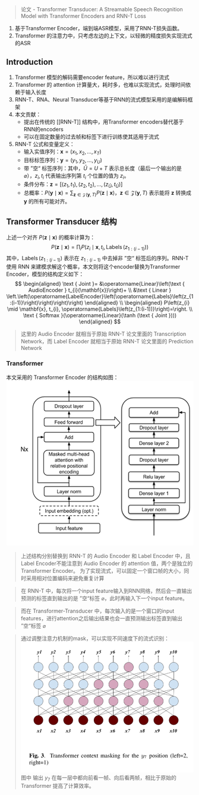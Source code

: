 > 论文 - Transformer Transducer: A Streamable Speech Recognition Model with Transformer Encoders and RNN-T Loss
1. 基于Transformer Encoder，端到端ASR模型，采用了RNN-T损失函数。
2. Transformer 的注意力中，只考虑左边的上下文，以轻微的精度损失实现流式的ASR


## Introduction
1. Transformer 模型的解码需要encoder feature，所以难以进行流式
2. Transformer 的 attention 计算量大，耗时多，也难以实现流式，处理时间依赖于输入长度
3. RNN-T、RNA、Neural Transducer等基于RNN的流式模型采用的是编解码框架
4. 本文贡献：
    + 提出在传统的 [[RNN-T]] 结构中，用Transformer encoders替代基于RNN的encoders
    + 可以在固定数量的过去帧和标签下进行训练使其适用于流式
5. RNN-T 公式和变量定义：
    + 输入实值序列：$\mathbf{x} = (x_1, x_2, \dots, x_T)$ 
    + 目标标签序列：$\mathbf{y} = (y_1, y_2, \dots, y_U)$
    + 带 ”空“ 标签序列：其中，$\bar{U} = U + T$ 表示总长度（最后一个输出的是 $\varnothing$），$z_i, t_i$ 代表输出序列第 $t_i$ 个位置的值为 $z_i$。
    + 条件分布：$\mathbf{z}=\left[\left(z_{1}, t_{1}\right),\left(z_{2}, t_{2}\right), \dots,\left(z_{\bar{U}}, t_{\bar{U}}\right)\right]$
    + 总概率：$P(\mathbf{y} \mid \mathbf{x})=\sum_{\mathbf{z} \in \mathcal{Z}(\mathbf{y}, T)} P(\mathbf{z} \mid \mathbf{x})$，$\mathbf{z} \in  \mathcal{Z}(\mathbf{y}, T)$ 表示能将 $\mathbf{z}$ 转换成 $\mathbf{y}$ 的所有可能对齐。
 
## Transformer Transducer 结构
上述一个对齐 $P(\mathbf{z} \mid \mathbf{x})$ 的概率计算为：
$$
P(\mathbf{z} \mid \mathbf{x})=\prod_{i} P\left(z_{i} \mid \mathbf{x}, t_{i}, \operatorname{Labels}\left(z_{1:(i-1)}\right)\right)
$$
其中，$\operatorname{Labels}\left(z_{1:(i-1)}\right)$ 表示在 $z_{1:(i-1)}$ 中去掉非 ”空“ 标签后的序列。RNN-T使用 RNN 来建模求解这个概率，本文则将这个encoder替换为Transformer Encoder，模型的结构定义如下：
$$
\begin{aligned}
\text { Joint }= &\operatorname{Linear}\left(\text { AudioEncoder } t_{i}(\mathbf{x})\right)+ \\
&\text { Linear } \left.\left(\operatorname{LabelEncoder}\left(\operatorname{Labels}\left(z_{1:(i-1)}\right)\right)\right)\right) 
\end{aligned}
\\
\begin{aligned}
P\left(z_{i} \mid \mathbf{x}, t_{i}, \operatorname{Labels}\left(z_{1:(i-1))}\right)=\right. \\
\text { Softmax }(\operatorname{Linear}(\tanh (\text { Joint })))
\end{aligned}
$$

> 这里的 Audio Encoder 就相当于原始 RNN-T 论文里面的 Transcription Network，而 Label Encoder 就相当于原始 RNN-T 论文里面的 Prediction Network

### Transformer 

本文采用的 Transformer Encoder 的结构如图：![1660101428299](image/transformer-transducer/1660101428299.png)

> 上述结构分别替换到 RNN-T 的 Audio Encoder 和 Label Encoder 中，且 Label Encoder不能注意到 Audio Encoder 的 attention 值，两个是独立的Transformer Encoder。
> 为了实现流式，可以固定一个窗口帧的大小，同时采用相对位置编码来避免重复计算


> 在 RNN-T 中，每次将一个input feature输入到RNN网络，然后会一直输出预测的标签直到输出的是 ”空“标签 $\varnothing$，此时再输入下一个input feature。

> 而在 Transformer-Transducer 中，每次输入的是一个窗口的input features，进行attention之后输出结果也会一直预测输出标签直到输出 ”空“标签 $\varnothing$

> 通过调整注意力机制的mask，可以实现不同速度下的流式识别：![1660103950160](image/transformer-transducer/1660103950160.png)
> 图中 输出 $y_7$ 在每一层中都向前看一帧、向后看两帧，相比于原始的 Transformer 提高了计算效率。